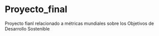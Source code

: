 # Proyecto_final
Proyecto fianl relacionado a métricas mundiales sobre los Objetivos de Desarrollo Sostenible
